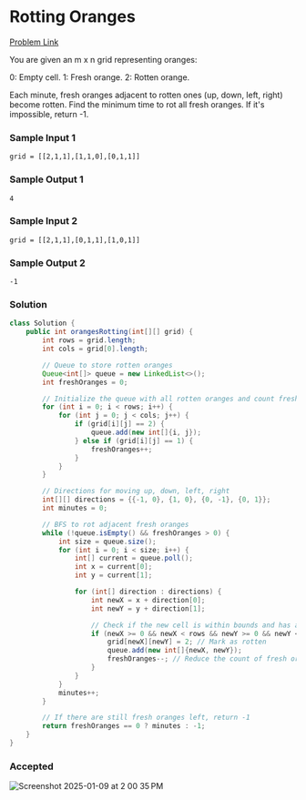 # Rotting Oranges

[Problem Link](https://leetcode.com/problems/rotting-oranges/description/) 

You are given an m x n grid representing oranges:

0: Empty cell.
1: Fresh orange.
2: Rotten orange.

Each minute, fresh oranges adjacent to rotten ones (up, down, left, right) become rotten. Find the minimum time to rot all fresh oranges. If it's impossible, return -1.

### Sample Input 1
```
grid = [[2,1,1],[1,1,0],[0,1,1]]
```
### Sample Output 1
```
4
```

### Sample Input 2
```
grid = [[2,1,1],[0,1,1],[1,0,1]]
```
### Sample Output 2
```
-1
```

### Solution
```java
class Solution {
    public int orangesRotting(int[][] grid) {
        int rows = grid.length;
        int cols = grid[0].length;

        // Queue to store rotten oranges
        Queue<int[]> queue = new LinkedList<>();
        int freshOranges = 0;

        // Initialize the queue with all rotten oranges and count fresh oranges
        for (int i = 0; i < rows; i++) {
            for (int j = 0; j < cols; j++) {
                if (grid[i][j] == 2) {
                    queue.add(new int[]{i, j});
                } else if (grid[i][j] == 1) {
                    freshOranges++;
                }
            }
        }

        // Directions for moving up, down, left, right
        int[][] directions = {{-1, 0}, {1, 0}, {0, -1}, {0, 1}};
        int minutes = 0;

        // BFS to rot adjacent fresh oranges
        while (!queue.isEmpty() && freshOranges > 0) {
            int size = queue.size();
            for (int i = 0; i < size; i++) {
                int[] current = queue.poll();
                int x = current[0];
                int y = current[1];

                for (int[] direction : directions) {
                    int newX = x + direction[0];
                    int newY = y + direction[1];

                    // Check if the new cell is within bounds and has a fresh orange
                    if (newX >= 0 && newX < rows && newY >= 0 && newY < cols && grid[newX][newY] == 1) {
                        grid[newX][newY] = 2; // Mark as rotten
                        queue.add(new int[]{newX, newY});
                        freshOranges--; // Reduce the count of fresh oranges
                    }
                }
            }
            minutes++;
        }

        // If there are still fresh oranges left, return -1
        return freshOranges == 0 ? minutes : -1;
    }
}
```

### Accepted
![Screenshot 2025-01-09 at 2 00 35 PM](https://github.com/user-attachments/assets/ca524aac-4c7c-4c55-ad63-177d2e1dc1e3)
